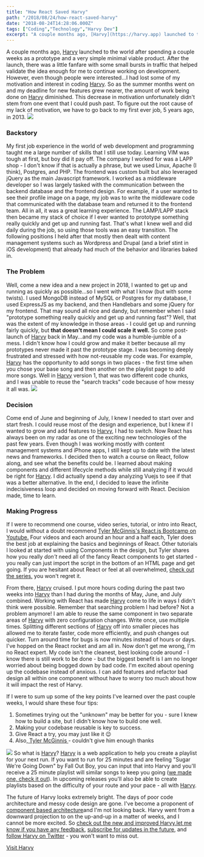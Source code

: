 ```yaml
---
title: "How React Saved Harvy"
path: "/2018/08/24/how-react-saved-harvy"
date: "2018-08-24T14:28:06.000Z"
tags: ["Coding","Technology","Harvy Dev"]
excerpt: "A couple months ago, [Harvy](https://harvy.app) launched to the world after spending a couple weeks as a prototype and a very simple minimal viable product. After the launch, there was a little..."
---
```


A couple months ago, [Harvy](https://harvy.app) launched to the world after spending a couple weeks as a prototype and a very simple minimal viable product. After the launch, there was a little fanfare with some small bursts in traffic that helped validate the idea enough for me to continue working on development. However, even though people were interested...I had lost some of my motivation and interest in coding [Harvy](https://harvy.app). So as the summer months went on and my deadline for new features grew nearer, the amount of work being done on [Harvy](https://harvy.app) diminished. This decrease in motivation unfortunately didn't stem from one event that I could push past. To figure out the root cause of my lack of motivation, we have to go back to my first ever job, 5 years ago, in 2013.
![](../../../static/content/images/2018/08/giphy--1-.gif)
### Backstory

My first job experience in the world of web development and programming taught me a large number of skills that I still use today. Learning VIM was tough at first, but boy did it pay off. The company I worked for was a LAPP shop - I don't know if that is actually a phrase, but we used Linux, Apache (I think), Postgres, and PHP. The frontend was custom built but also leveraged jQuery as the main Javascript framework. I worked as a middleware developer so I was largely tasked with the communication between the backend database and the frontend design. For example, if a user wanted to see their profile image on a page, my job was to write the middleware code that communicated with the database team and returned it to the frontend team. All in all, it was a great learning experience. The LAMP/LAPP stack then became my stack of choice if I ever wanted to prototype something really quickly and get up and running fast. That's what I knew well and did daily during the job, so using those tools was an easy transition. The following positions I held after that mostly then dealt with content management systems such as Wordpress and Drupal (and a brief stint in iOS development) that already had much of the behavior and libraries baked in.

### The Problem

Well, come a new idea and a new project in 2018, I wanted to get up and running as quickly as possible...so I went with what I know (but with some twists). I used MongoDB instead of MySQL or Postgres for my database, I used ExpressJS as my backend, and then Handlebars and some jQuery for my frontend. That may sound all nice and dandy, but remember when I said "prototype something really quickly and get up and running fast"? Well, that was the extent of my knowledge in those areas - I could get up and running fairly quickly, but **that doesn't mean I could scale it well.** So come post-launch of [Harvy](https://harvy.app) back in May...and my code was a humble-jumble of a mess. I didn't know how I could grow and make it better because all my prototypes never made it past the prototype stage. I was becoming deeply frustrated and stressed with how not-reusable my code was. For example, [Harvy](https://harvy.app) has the opportunity to add songs in two places - the first time when you chose your base song and then another on the playlist page to add more songs. Well in [Harvy](https://harvy.app) version 1, that was two different code chunks, and I was unable to reuse the "search tracks" code because of how messy it all was. 
![](../../../static/content/images/2018/08/tenor.gif)
### Decision

Come end of June and beginning of July, I knew I needed to start over and start fresh. I could reuse most of the design and experience, but I knew if I wanted to grow and add features to [Harvy](https://harvy.app), I had to switch. Now React has always been on my radar as one of the exciting new technologies of the past few years. Even though I was working mostly with content management systems and iPhone apps, I still kept up to date with the latest news and frameworks. I decided then to watch a course on React, follow along, and see what the benefits could be. I learned about making components and different lifecycle methods while still analyzing if it would be right for [Harvy](https://harvy.app). I did actually spend a day analyzing Vuejs to see if that was a better alternative. In the end, I decided to leave the infinite indecisiveness loop and decided on moving forward with React. Decision made, time to learn.

### Making Progress

If I were to recommend one course, video series, tutorial, or intro into React, I would without a doubt recommend [Tyler McGinnis's React.js Bootcamp on Youtube](https://www.youtube.com/watch?v=8GXXGJRDMdQ)[.](.) Four videos and each around an hour and a half each, Tyler does the best job at explaining the basics and beginnings of React. Other tutorials I looked at started with using Components in the design, but Tyler shares how you really *don't* need all of the fancy React components to get started - you really can just import the script in the bottom of an HTML page and get going. If you are hesitant about React or feel at all overwhelmed, [check out the series](https://www.youtube.com/watch?v=8GXXGJRDMdQ)[,](,) you won't regret it. 

From there, [Harvy](https://harvy.app) cruised. I put more hours coding during the past two weeks into [Harvy](https://harvy.app) than I had during the months of May, June, and July combined. Working with React has made [Harvy](https://harvy.app) come to life in ways I didn't think were possible. Remember that searching problem I had before? Not a problem anymore! I am able to reuse the same component in two separate areas of [Harvy](https://harvy.app) with zero configuration changes. Write once, use multiple times. Splitting different sections of [Harvy](https://harvy.app) off into smaller pieces has allowed me to iterate faster, code more efficiently, and push changes out quicker. Turn around time for bugs is now minutes instead of hours or days. I've hopped on the React rocket and am all in. Now don't get me wrong, I'm no React expert. My code isn't the cleanest, best looking code around - I know there is still work to be done - but the biggest benefit is I am no longer worried about being bogged down by bad code. I'm excited about opening up the codebase instead of anxious. I can add features and refactor bad design all within one component without have to worry too much about how it will impact the rest of Harvy. 

If I were to sum up some of the key points I've learned over the past couple weeks, I would share these four tips:

1. Sometimes trying out the "unknown" may be better for you - sure I knew how to build a site, but I didn't know how to build one well.
2. Making your codebase reusable is key to success.
3. Give React a try, you may just like it 😉
4. Also,[ Tyler McGinnis ](https://tylermcginnis.com/)- couldn't give him enough thanks

![](../../../static/content/images/2018/08/tenor--1-.gif)
So what is [Harvy](https://harvy.app/)? [Harvy](https://harvy.app/) is a web application to help you create a playlist for your next run. If you want to run for 25 minutes and are feeling "Sugar We're Going Down" by Fall Out Boy, you can input that into Harvy and you'll receive a 25 minute playlist will similar songs to keep you going ([we made one, check it out](https://open.spotify.com/user/rmqaqkapk81kb1r70se0plo42/playlist/7fso4LtmEOOqzurnpEtJQa)). In upcoming releases you'll also be able to create playlists based on the difficulty of your route and your pace - all with [Harvy](https://harvy.app/). 

The future of Harvy looks extremely bright. The days of poor code architecture and messy code design are gone. I've become a proponent of [component based architecture](https://medium.com/@dan.shapiro1210/understanding-component-based-architecture-3ff48ec0c238)and I'm not looking back. Harvy went from a downward projection to on the up-and-up in a matter of weeks, and I cannot be more excited. So [check out the new and improved Harvy](https://harvy.app)[,](,)[let me know if you have any feedback](https://harvy.app/feedback), [subscribe for updates in the future](https://www.producthunt.com/upcoming/harvy-2), and [follow Harvy on Twitter](https://twitter.com/getharvy) - you won't want to miss out. 

[Visit Harvy](https://harvy.app)
